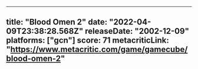 
---
title: "Blood Omen 2"
date: "2022-04-09T23:38:28.568Z"
releaseDate: "2002-12-09"
platforms: ["gcn"]
score: 71
metacriticLink: "https://www.metacritic.com/game/gamecube/blood-omen-2"
---
